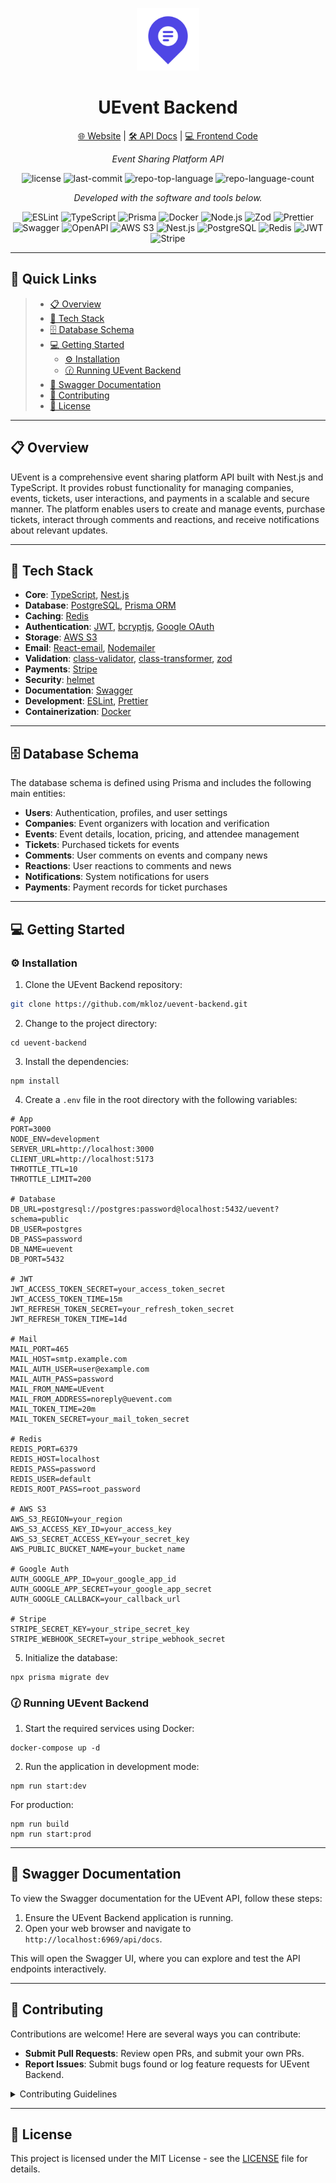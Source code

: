 <p align="center">
  <img src="./assets/logo.svg" width="100" />
</p>
<p align="center">
    <h1 align="center">UEvent Backend</h1>
</p>

<p align="center">
  <a href="https://uevent.mkloz.com">🌐 Website</a> |
  <a href="https://api.mkloz.com/uevent/api/docs">🛠️ API Docs</a> |
  <a href="https://github.com/mkloz/uevent-frontend">💻 Frontend Code</a>
</p>
<p align="center">
    <em>Event Sharing Platform API</em>
</p>
<p align="center">
 <img src="https://img.shields.io/github/license/maxkrv/uevent-be?style=flat&color=0080ff" alt="license">
 <img src="https://img.shields.io/github/last-commit/maxkrv/uevent-be?style=flat&logo=git&logoColor=white&color=0080ff" alt="last-commit">
 <img src="https://img.shields.io/github/languages/top/maxkrv/uevent-be?style=flat&color=0080ff" alt="repo-top-language">
 <img src="https://img.shields.io/github/languages/count/maxkrv/uevent-be?style=flat&color=0080ff" alt="repo-language-count">
<p>
<p align="center">
  <em>Developed with the software and tools below.</em>
</p>
<p align="center">
 <img src="https://img.shields.io/badge/ESLint-4B32C3.svg?style=flat&logo=ESLint&logoColor=white" alt="ESLint">
 <img src="https://img.shields.io/badge/TypeScript-3178C6.svg?style=flat&logo=TypeScript&logoColor=white" alt="TypeScript">
 <img src="https://img.shields.io/badge/Prisma-2D3748.svg?style=flat&logo=Prisma&logoColor=white" alt="Prisma">
 <img src="https://img.shields.io/badge/Docker-2496ED.svg?style=flat&logo=Docker&logoColor=white" alt="Docker">
 <img src="https://img.shields.io/badge/Node.js-339933.svg?style=flat&logo=Node.js&logoColor=white" alt="Node.js">
 <img src="https://img.shields.io/badge/Zod-000000.svg?style=flat&logo=Zod&logoColor=white" alt="Zod">
 <img src="https://img.shields.io/badge/Prettier-F7B93E.svg?style=flat&logo=Prettier&logoColor=white" alt="Prettier">
 <img src="https://img.shields.io/badge/Swagger-85EA2D.svg?style=flat&logo=Swagger&logoColor=black" alt="Swagger">
 <img src="https://img.shields.io/badge/OpenAPI-6BA539.svg?style=flat&logo=OpenAPI-Initiative&logoColor=white" alt="OpenAPI">
 <img src="https://img.shields.io/badge/Amazon_S3-569A31.svg?style=flat&logo=Amazon-S3&logoColor=white" alt="AWS S3">
 <img src="https://img.shields.io/badge/nestjs-E0234E?style=flat&logo=nestjs&logoColor=white" alt="Nest.js">
 <img src="https://img.shields.io/badge/PostgreSQL-316192?style=flat&logo=postgresql&logoColor=white" alt="PostgreSQL">
 <img src="https://img.shields.io/badge/redis-%23DD0031.svg?style=flat&logo=redis&logoColor=white" alt="Redis">
 <img src="https://img.shields.io/badge/JWT-000000?style=flat&logo=JSON%20web%20tokens&logoColor=white" alt="JWT">
 <img src="https://img.shields.io/badge/Stripe-008CDD?style=flat&logo=stripe&logoColor=white" alt="Stripe">
</p>
<hr>

## 🔗 Quick Links

> - [📋 Overview](#-overview)
> - [🚀 Tech Stack](#-tech-stack)
> - [🗄️ Database Schema](#️-database-schema)
> - [💻 Getting Started](#-getting-started)
>     - [⚙️ Installation](#️-installation)
>     - [🕜 Running UEvent Backend](#-running-uevent-be)
> - [📜 Swagger Documentation](#-swagger-documentation)
> - [🤝 Contributing](#-contributing)
> - [📄 License](#-license)

---

## 📋 Overview

UEvent is a comprehensive event sharing platform API built with Nest.js and TypeScript. It provides robust functionality for managing companies, events, tickets, user interactions, and payments in a scalable and secure manner. The platform enables users to create and manage events, purchase tickets, interact through comments and reactions, and receive notifications about relevant updates.

---

## 🚀 Tech Stack

- **Core**: [TypeScript](https://www.typescriptlang.org/), [Nest.js](https://nestjs.com/)
- **Database**: [PostgreSQL](https://www.postgresql.org/), [Prisma ORM](https://www.prisma.io/)
- **Caching**: [Redis](https://redis.io/)
- **Authentication**: [JWT](https://jwt.io/), [bcryptjs](https://www.npmjs.com/package/bcryptjs), [Google OAuth](https://developers.google.com/identity/protocols/oauth2)
- **Storage**: [AWS S3](https://aws.amazon.com/s3/)
- **Email**: [React-email](https://react.email/), [Nodemailer](https://nodemailer.com/)
- **Validation**: [class-validator](https://github.com/typestack/class-validator), [class-transformer](https://github.com/typestack/class-transformer), [zod](https://zod.dev/)
- **Payments**: [Stripe](https://stripe.com/)
- **Security**: [helmet](https://helmetjs.github.io/)
- **Documentation**: [Swagger](https://swagger.io/)
- **Development**: [ESLint](https://eslint.org/), [Prettier](https://prettier.io/)
- **Containerization**: [Docker](https://www.docker.com/)

---

## 🗄️ Database Schema

The database schema is defined using Prisma and includes the following main entities:

- **Users**: Authentication, profiles, and user settings
- **Companies**: Event organizers with location and verification
- **Events**: Event details, location, pricing, and attendee management
- **Tickets**: Purchased tickets for events
- **Comments**: User comments on events and company news
- **Reactions**: User reactions to comments and news
- **Notifications**: System notifications for users
- **Payments**: Payment records for ticket purchases

---

## 💻 Getting Started

### ⚙️ Installation

1. Clone the UEvent Backend repository:

```sh
git clone https://github.com/mkloz/uevent-backend.git
```

2. Change to the project directory:

```shellscript
cd uevent-backend
```

3. Install the dependencies:

```shellscript
npm install
```

4. Create a `.env` file in the root directory with the following variables:

```plaintext
# App
PORT=3000
NODE_ENV=development
SERVER_URL=http://localhost:3000
CLIENT_URL=http://localhost:5173
THROTTLE_TTL=10
THROTTLE_LIMIT=200

# Database
DB_URL=postgresql://postgres:password@localhost:5432/uevent?schema=public
DB_USER=postgres
DB_PASS=password
DB_NAME=uevent
DB_PORT=5432

# JWT
JWT_ACCESS_TOKEN_SECRET=your_access_token_secret
JWT_ACCESS_TOKEN_TIME=15m
JWT_REFRESH_TOKEN_SECRET=your_refresh_token_secret
JWT_REFRESH_TOKEN_TIME=14d

# Mail
MAIL_PORT=465
MAIL_HOST=smtp.example.com
MAIL_AUTH_USER=user@example.com
MAIL_AUTH_PASS=password
MAIL_FROM_NAME=UEvent
MAIL_FROM_ADDRESS=noreply@uevent.com
MAIL_TOKEN_TIME=20m
MAIL_TOKEN_SECRET=your_mail_token_secret

# Redis
REDIS_PORT=6379
REDIS_HOST=localhost
REDIS_PASS=password
REDIS_USER=default
REDIS_ROOT_PASS=root_password

# AWS S3
AWS_S3_REGION=your_region
AWS_S3_ACCESS_KEY_ID=your_access_key
AWS_S3_SECRET_ACCESS_KEY=your_secret_key
AWS_PUBLIC_BUCKET_NAME=your_bucket_name

# Google Auth
AUTH_GOOGLE_APP_ID=your_google_app_id
AUTH_GOOGLE_APP_SECRET=your_google_app_secret
AUTH_GOOGLE_CALLBACK=your_callback_url

# Stripe
STRIPE_SECRET_KEY=your_stripe_secret_key
STRIPE_WEBHOOK_SECRET=your_stripe_webhook_secret
```

5. Initialize the database:

```shellscript
npx prisma migrate dev
```

### 🕜 Running UEvent Backend

1. Start the required services using Docker:

```shellscript
docker-compose up -d
```

2. Run the application in development mode:

```shellscript
npm run start:dev
```

For production:

```shellscript
npm run build
npm run start:prod
```

---

## 📜 Swagger Documentation

To view the Swagger documentation for the UEvent API, follow these steps:

1. Ensure the UEvent Backend application is running.
2. Open your web browser and navigate to `http://localhost:6969/api/docs`.

This will open the Swagger UI, where you can explore and test the API endpoints interactively.

---

## 🤝 Contributing

Contributions are welcome! Here are several ways you can contribute:

- **Submit Pull Requests**: Review open PRs, and submit your own PRs.
- **Report Issues**: Submit bugs found or log feature requests for UEvent Backend.

<details><summary>Contributing Guidelines</summary>

1. **Fork the Repository**: Start by forking the project repository to your GitHub account.
2. **Clone Locally**: Clone the forked repository to your local machine using a Git client.

```shellscript
git clone https://github.com/mkloz/uevent-backend
```

3. **Create a New Branch**: Always work on a new branch, giving it a descriptive name.

```shellscript
git checkout -b new-feature-x
```

4. **Make Your Changes**: Develop and test your changes locally.
5. **Commit Your Changes**: Commit with a clear message describing your updates.

```shellscript
git commit -m 'Implemented new feature x.'
```

6. **Push to GitHub**: Push the changes to your forked repository.

```shellscript
git push origin new-feature-x
```

7. **Submit a Pull Request**: Create a PR against the original project repository. Clearly describe the changes and their motivations.

Once your PR is reviewed and approved, it will be merged into the main branch.

</details>

---

## 📄 License

This project is licensed under the MIT License - see the [LICENSE](https://github.com/mkloz/uevent-backend/blob/main/LICENSE) file for details.
